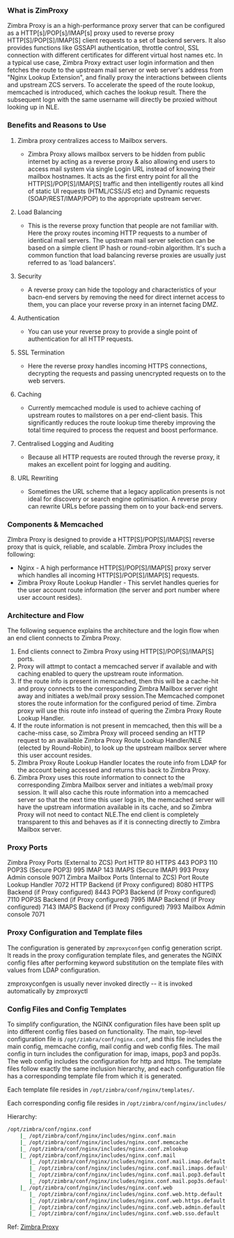 ### What is ZimProxy
Zimbra Proxy is an a high-performance proxy server that can be configured as a
HTTP[s]/POP[s]/IMAP[s] proxy used to reverse proxy HTTP[S]/POP[S]/IMAP[S]
client requests to a set of backend servers. It also provides functions like
GSSAPI authentication, throttle control, SSL connection with different
certificates for different virtual host names etc. In a typical use case,
Zimbra Proxy extract user login information and then fetches the route to the
upstream mail server or web server's address from "Nginx Lookup Extension", and
finally proxy the interactions between clients and upstream ZCS servers. To
accelerate the speed of the route lookup, memcached is introduced, which caches
the lookup result. There the subsequent logn with the same username will
directly be proxied without looking up in NLE.

### Benefits and Reasons to Use
1. Zimbra proxy centralizes access to Mailbox servers.
   * Zimbra Proxy allows mailbox servers to be hidden from public internet by
     acting as a reverse proxy & also allowing end users to access mail system
via single Login URL instead of knowing their mailbox hostnames. It acts as the
first entry point for all the HTTP[S]/POP[S]/IMAP[S] traffic and then
intelligently routes all kind of static UI requests (HTML/CSS/JS etc) and
Dynamic requests (SOAP/REST/IMAP/POP) to the appropriate upstream server.

2. Load Balancing
   * This is the reverse proxy function that people are not familiar with. Here
     the proxy routes incoming HTTP requests to a number of identical mail
servers. The upstream mail server selection can be based on a simple client IP
hash or round-robin algorithm. It's such a common function that load balancing
reverse proxies are usually just referred to as 'load balancers'.

3. Security
   * A reverse proxy can hide the topology and characteristics of your bacn-end
     servers by removing the need for direct internet access to them, you can
place your reverse proxy in an internet facing DMZ.

4. Authentication
   * You can use your reverse proxy to provide a single point of authentication
     for all HTTP requests.

5. SSL Termination
   * Here the reverse proxy handles incoming HTTPS connections, decrypting the
     requests and passing unencrypted requests on to the web servers.

6. Caching
   * Currently memcached module is used to achieve caching of upstream routes
     to mailstores on a per end-client basis. This significantly reduces the
route lookup time thereby improving the total time required to process the
request and boost performance.

7. Centralised Logging and Auditing
   * Because all HTTP requests are routed through the reverse proxy, it makes
     an excellent point for logging and auditing.

8. URL Rewriting
   * Sometimes the URL scheme that a legacy application presents is not ideal
     for discovery or search engine optimisation. A reverse proxy can rewrite
URLs before passing them on to your back-end servers.

### Components & Memcached
ZImbra Proxy is designed to provide a HTTP[S]/POP[S]/IMAP[S] reverse proxy that
is quick, reliable, and scalable. Zimbra Proxy includes the following:
* Nginx - A high performance HTTP[S]/POP[S]/IMAP[S] proxy server which handles
  all incoming HTTP[S]/POP[S]/IMAP[S] requests.
* Zimbra Proxy Route Lookup Handler - This servlet handles queries for the user
  account route information (the server and port number where user account
resides).

### Architecture and Flow
The following sequence explains the architecture and the login flow when an end
client connects to Zimbra Proxy.
1. End clients connect to Zimbra Proxy using HTTP[S]/POP[S]/IMAP[S] ports.
2. Proxy will attmpt to contact a memcached server if available and with
   caching enabled to query the upstream route information.
3. If the route info is present in memcached, then this will be a cache-hit and
   proxy connects to the corresponding Zimbra Mailbox server right away and
initiates a web/mail proxy session.The Memcached componet stores the route
information for the configured period of time. Zimbra proxy will use this route
info instead of quering the Zimbra Proxy Route Lookup Handler.
4. If the route information is not present in memcached, then this will be a
   cache-miss case, so Zimbra Proxy will proceed sending an HTTP request to an
available Zimbra Proxy Route Lookup Handler/NLE (elected by Round-Robin), to
look up the upstream mailbox server where this user account resides.
5. ZImbra Proxy Route Lookup Handler locates the route info from LDAP for the
   account being accessed and returns this back to Zimbra Proxy.
6. Zimbra Proxy uses this route information to connect to the corresponding
   Zimbra Mailbox server and initiates a web/mail proxy session. It will also
cache this route information into a memcached server so that the next time this
user logs in, the memcached server will have the upstream information available
in its cache, and so Zimbra Proxy will not need to contact NLE.The end client
is completely transparent to this and behaves as if it is connecting directly
to Zimbra Mailbox server.

### Proxy Ports
Zimbra Proxy Ports (External to ZCS)    Port
HTTP    80
HTTPS    443
POP3    110
POP3S (Secure POP3)    995
IMAP    143
IMAPS (Secure IMAP)    993
Proxy Admin console    9071
Zimbra Mailbox Ports (Internal to ZCS)    Port
Route Lookup Handler    7072
HTTP Backend (if Proxy configured)    8080
HTTPS Backend (if Proxy configured)    8443
POP3 Backend (if Proxy configured)    7110
POP3S Backend (if Proxy configured)    7995
IMAP Backend (if Proxy configured)    7143
IMAPS Backend (if Proxy configured)    7993
Mailbox Admin console    7071

### Proxy Configuration and Template files
The configuration is generated by `zmproxyconfgen` config generation script. It
reads in the proxy configuration template files, and generates the NGINX config
files after performing keyword substitution on the template files with values
from LDAP configuration.

zmproxyconfgen is usually never invoked directly -- it is invoked automatically
by zmproxyctl

### Config Files and Config Templates
To simplify configuration, the NGINX configuration files have been split up
into different config files based on functionality. The main, top-level
configuration file is `/opt/zimbra/conf/nginx.conf`, and this file includes the
main config, memcache config, mail config and web config files. The mail config
in turn includes the configuration for imap, imaps, pop3 and pop3s. The web
config includes the configuration for http and https. The template files follow
exactly the same inclusion hierarchy, and each configuration file has a
corresponding template file from which it is generated.

Each template file resides in `/opt/zimbra/conf/nginx/templates/`.

Each corresponding config file resides in `/opt/zimbra/conf/nginx/includes/`

Hierarchy:
```bash
/opt/zimbra/conf/nginx.conf
    |_ /opt/zimbra/conf/nginx/includes/nginx.conf.main
    |_ /opt/zimbra/conf/nginx/includes/nginx.conf.memcache
    |_ /opt/zimbra/conf/nginx/includes/nginx.conf.zmlookup
    |_ /opt/zimbra/conf/nginx/includes/nginx.conf.mail
       |_ /opt/zimbra/conf/nginx/includes/nginx.conf.mail.imap.default
       |_ /opt/zimbra/conf/nginx/includes/nginx.conf.mail.imaps.default
       |_ /opt/zimbra/conf/nginx/includes/nginx.conf.mail.pop3.default
       |_ /opt/zimbra/conf/nginx/includes/nginx.conf.mail.pop3s.default
    |_ /opt/zimbra/conf/nginx/includes/nginx.conf.web
       |_ /opt/zimbra/conf/nginx/includes/nginx.conf.web.http.default
       |_ /opt/zimbra/conf/nginx/includes/nginx.conf.web.https.default
       |_ /opt/zimbra/conf/nginx/includes/nginx.conf.web.admin.default
       |_ /opt/zimbra/conf/nginx/includes/nginx.conf.web.sso.default
```


Ref: [Zimbra Proxy](https://wiki.zimbra.com/wiki/Zimbra_Proxy_Guide)
